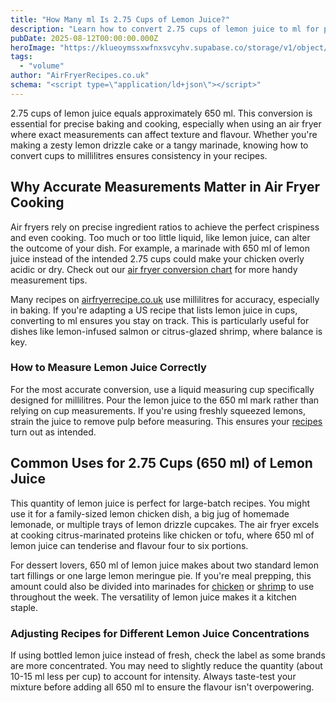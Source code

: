 ```yaml
---
title: "How Many ml Is 2.75 Cups of Lemon Juice?"
description: "Learn how to convert 2.75 cups of lemon juice to ml for perfect recipes every time. Get precise measurements for baking and cooking!"
pubDate: 2025-08-12T00:00:00.000Z
heroImage: "https://klueoymssxwfnxsvcyhv.supabase.co/storage/v1/object/public/md/how-many-ml-is-2-75-cups-of-lemon-juice-d78ff120.webp"
tags:
  - "volume"
author: "AirFryerRecipes.co.uk"
schema: "<script type=\"application/ld+json\"></script>"
---
```


<p>2.75 cups of lemon juice equals approximately 650 ml. This conversion is essential for precise baking and cooking, especially when using an air fryer where exact measurements can affect texture and flavour. Whether you're making a zesty lemon drizzle cake or a tangy marinade, knowing how to convert cups to millilitres ensures consistency in your recipes.</p>

<h2>Why Accurate Measurements Matter in Air Fryer Cooking</h2>  
<p>Air fryers rely on precise ingredient ratios to achieve the perfect crispiness and even cooking. Too much or too little liquid, like lemon juice, can alter the outcome of your dish. For example, a marinade with 650 ml of lemon juice instead of the intended 2.75 cups could make your chicken overly acidic or dry. Check out our <a href=https://www.airfryerrecipe.co.uk/air-fryer-conversion-chart>air fryer conversion chart</a> for more handy measurement tips.</p>  

<p>Many recipes on <a href=https://www.airfryerrecipe.co.uk/>airfryerrecipe.co.uk</a> use millilitres for accuracy, especially in baking. If you're adapting a US recipe that lists lemon juice in cups, converting to ml ensures you stay on track. This is particularly useful for dishes like lemon-infused salmon or citrus-glazed shrimp, where balance is key.</p>  

<h3>How to Measure Lemon Juice Correctly</h3>  
<p>For the most accurate conversion, use a liquid measuring cup specifically designed for millilitres. Pour the lemon juice to the 650 ml mark rather than relying on cup measurements. If you're using freshly squeezed lemons, strain the juice to remove pulp before measuring. This ensures your <a href=https://www.airfryerrecipe.co.uk/recipes>recipes</a> turn out as intended.</p>  

<h2>Common Uses for 2.75 Cups (650 ml) of Lemon Juice</h2>  
<p>This quantity of lemon juice is perfect for large-batch recipes. You might use it for a family-sized lemon chicken dish, a big jug of homemade lemonade, or multiple trays of lemon drizzle cupcakes. The air fryer excels at cooking citrus-marinated proteins like chicken or tofu, where 650 ml of lemon juice can tenderise and flavour four to six portions.</p>  

<p>For dessert lovers, 650 ml of lemon juice makes about two standard lemon tart fillings or one large lemon meringue pie. If you're meal prepping, this amount could also be divided into marinades for <a href=https://www.airfryerrecipe.co.uk/recipe-category/chicken>chicken</a> or <a href=https://www.airfryerrecipe.co.uk/recipe-category/shrimp>shrimp</a> to use throughout the week. The versatility of lemon juice makes it a kitchen staple.</p>  

<h3>Adjusting Recipes for Different Lemon Juice Concentrations</h3>  
<p>If using bottled lemon juice instead of fresh, check the label as some brands are more concentrated. You may need to slightly reduce the quantity (about 10-15 ml less per cup) to account for intensity. Always taste-test your mixture before adding all 650 ml to ensure the flavour isn't overpowering.</p>